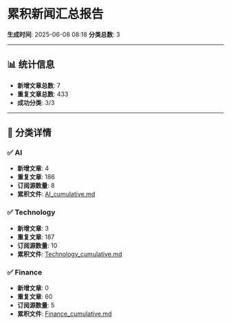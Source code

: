 # 累积新闻汇总报告

**生成时间**: 2025-06-08 08:18
**分类总数**: 3

---

## 📊 统计信息

- **新增文章总数**: 7
- **重复文章总数**: 433
- **成功分类**: 3/3

---

## 📂 分类详情

### ✅ AI
- **新增文章**: 4
- **重复文章**: 186
- **订阅源数量**: 8
- **累积文件**: [AI_cumulative.md](./AI_cumulative.md)

### ✅ Technology
- **新增文章**: 3
- **重复文章**: 187
- **订阅源数量**: 10
- **累积文件**: [Technology_cumulative.md](./Technology_cumulative.md)

### ✅ Finance
- **新增文章**: 0
- **重复文章**: 60
- **订阅源数量**: 5
- **累积文件**: [Finance_cumulative.md](./Finance_cumulative.md)
